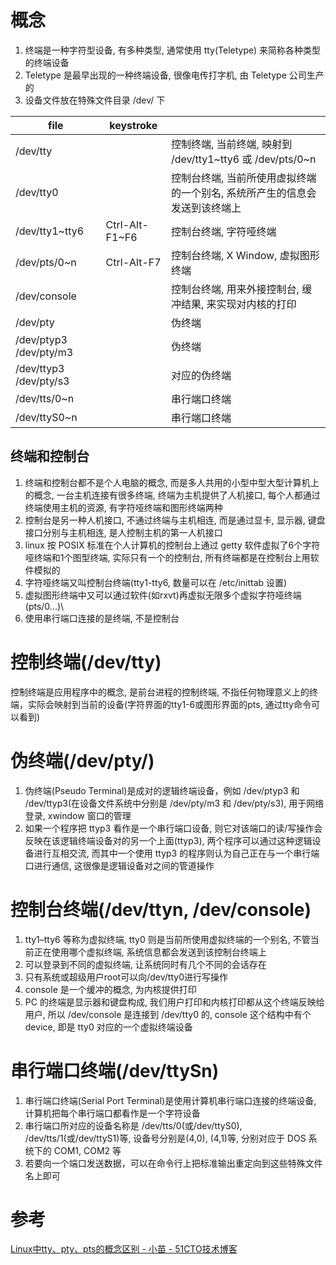 # 概念

1. 终端是一种字符型设备, 有多种类型, 通常使用 tty(Teletype) 来简称各种类型的终端设备
2. Teletype 是最早出现的一种终端设备, 很像电传打字机, 由 Teletype 公司生产的
3. 设备文件放在特殊文件目录 /dev/ 下

| file                   | keystroke      |  |
| ---------------------- | -------------- | --- |
| /dev/tty               |                | 控制终端, 当前终端, 映射到 /dev/tty1~tty6 或 /dev/pts/0~n |
| /dev/tty0              |                | 控制台终端, 当前所使用虚拟终端的一个别名, 系统所产生的信息会发送到该终端上 |
| /dev/tty1~tty6         | Ctrl-Alt-F1~F6 | 控制台终端, 字符哑终端             |
| /dev/pts/0~n           | Ctrl-Alt-F7    | 控制台终端, X Window, 虚拟图形终端 |
| /dev/console           |                | 控制台终端, 用来外接控制台, 缓冲结果, 来实现对内核的打印 |
| /dev/pty               |                | 伪终端      |
| /dev/ptyp3 /dev/pty/m3 |                | 伪终端      |
| /dev/ttyp3 /dev/pty/s3 |                | 对应的伪终端 |
| /dev/tts/0~n           |                | 串行端口终端 |
| /dev/ttyS0~n           |                | 串行端口终端 |

## 终端和控制台

1. 终端和控制台都不是个人电脑的概念, 而是多人共用的小型中型大型计算机上的概念, 一台主机连接有很多终端, 终端为主机提供了人机接口, 每个人都通过终端使用主机的资源, 有字符哑终端和图形终端两种
2. 控制台是另一种人机接口, 不通过终端与主机相连, 而是通过显卡, 显示器, 键盘接口分别与主机相连, 是人控制主机的第一人机接口
3. linux 按 POSIX 标准在个人计算机的控制台上通过 getty 软件虚拟了6个字符哑终端和1个图型终端, 实际只有一个的控制台, 所有终端都是在控制台上用软件模拟的
4. 字符哑终端又叫控制台终端(tty1-tty6, 数量可以在 /etc/inittab 设置)
5. 虚拟图形终端中又可以通过软件(如rxvt)再虚拟无限多个虚拟字符哑终端(pts/0...)\
6. 使用串行端口连接的是终端, 不是控制台

# 控制终端(/dev/tty)

控制终端是应用程序中的概念, 是前台进程的控制终端, 不指任何物理意义上的终端，实际会映射到当前的设备(字符界面的tty1-6或图形界面的pts, 通过tty命令可以看到)

# 伪终端(/dev/pty/)

1. 伪终端(Pseudo Terminal)是成对的逻辑终端设备，例如 /dev/ptyp3 和 /dev/ttyp3(在设备文件系统中分别是 /dev/pty/m3 和 /dev/pty/s3), 用于网络登录, xwindow 窗口的管理
2. 如果一个程序把 ttyp3 看作是一个串行端口设备, 则它对该端口的读/写操作会反映在该逻辑终端设备对的另一个上面(ttyp3), 两个程序可以通过这种逻辑设备进行互相交流, 而其中一个使用 ttyp3 的程序则认为自己正在与一个串行端口进行通信, 这很像是逻辑设备对之间的管道操作

# 控制台终端(/dev/ttyn, /dev/console)

1. tty1–tty6 等称为虚拟终端, tty0 则是当前所使用虚拟终端的一个别名, 不管当前正在使用哪个虚拟终端, 系统信息都会发送到该控制台终端上
2. 可以登录到不同的虚拟终端, 让系统同时有几个不同的会话存在
3. 只有系统或超级用户root可以向/dev/tty0进行写操作
4. console 是一个缓冲的概念, 为内核提供打印
5. PC 的终端是显示器和键盘构成, 我们用户打印和内核打印都从这个终端反映给用户, 所以 /dev/console 是连接到 /dev/tty0 的, console 这个结构中有个 device, 即是 tty0 对应的一个虚拟终端设备

# 串行端口终端(/dev/ttySn)

1. 串行端口终端(Serial Port Terminal)是使用计算机串行端口连接的终端设备, 计算机把每个串行端口都看作是一个字符设备
2. 串行端口所对应的设备名称是 /dev/tts/0(或/dev/ttyS0), /dev/tts/1(或/dev/ttyS1)等, 设备号分别是(4,0), (4,1)等, 分别对应于 DOS 系统下的 COM1, COM2 等
3. 若要向一个端口发送数据，可以在命令行上把标准输出重定向到这些特殊文件名上即可

# 参考

[Linux中tty、pty、pts的概念区别 - 小苗 - 51CTO技术博客](http://7056824.blog.51cto.com/69854/276610)
